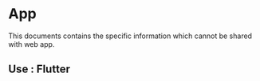 # App

This documents contains the specific information which cannot be shared with web app.

## Use : Flutter